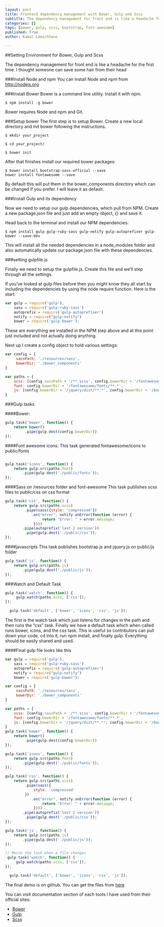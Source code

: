 ```yaml
---
layout: post
title: Frontend dependency management with Bower, Gulp and Scss
subtitle: The dependency management for front end is like a headache for the first time. I thought someone can save some hair from their head
categories: []
tags: [bower, gulp, scss, bootstrap, font-awesome]
published: True
author: Kamal Lamichhane

---
```


##Setting Environment for Bower, Gulp and Scss

The dependency management for front end is like a headache for the first time. I thought someone can save some hair from their head

###Install Node and npm
You can install Node and npm from http://nodejs.org

###Install Bower
Bower is a command line utility. Install it with npm.

```
$ npm install -g bower
```

Bower requires Node and npm and Git.

###Setup bower
The first step is to setup Bower. Create a new local directory and init bower following the instructions.

```
$ mkdir your_project

$ cd your_project/

$ bower init
```

After that finishes install our required bower packages:

```
$ bower install bootstrap-sass-official --save  
bower install fontawesome --save
```

By default this will put them in the bower_components directory which can be changed if you prefer. I will leave it as default.

###Install Gulp and its dependency

Now we need to setup our gulp dependencies, which pull from NPM. Create a new package.json file and just add an empty object, {} and save it.

Head back to the terminal and install our NPM dependencies:

```
$ npm install gulp gulp-ruby-sass gulp-notify gulp-autoprefixer gulp-bower --save-dev
```

This will install all the needed dependencies in a node_modules folder and also automatically update our package.json file with these dependencies.

###setting gulpfile.js

Finally we need to setup the gulpfile.js. Create this file and we’ll step through all the settings.

If you’ve looked at gulp files before then you might know they all start by including the dependencies by using the node require function. Here is the start:

```javascript
var gulp = require('gulp'),     
    sass = require('gulp-ruby-sass') 
    autoprefix = require('gulp-autoprefixer') 
    notify = require("gulp-notify") 
    bower = require('gulp-bower');
```

These are everything we installed in the NPM step above and at this point just included and not actually doing anything.

Next up I create a config object to hold various settings:

```javascript
var config = {
     sassPath: './resources/sass',
     bowerDir: './bower_components' 
}

var paths = {
    scss: [config.sassPath + '/**.scss', config.bowerDir + '/fontawesome/scss/font-awesome.scss'],
    font: config.bowerDir + '/fontawesome/fonts/**.*',
    js: [config.bowerDir + '/jquery/dist/**.*', config.bowerDir + '/bootstrap-sass-official/assets/javascripts/bootstrap.js']
}
```

###Gulp tasks

####Bower:
```javascript
gulp.task('bower', function() { 
    return bower()
         .pipe(gulp.dest(config.bowerDir)) 
});
```

####Font awesome icons:
This task generated fontawesome/icons to public/fonts
```javascript

gulp.task('icons', function() { 
    return gulp.src(paths.font) 
        .pipe(gulp.dest('./public/fonts')); 
});
```

####Sass on /resources folder and font-awesome
This task publishes scss files to public/css on css format 
```javascript
gulp.task('css', function() { 
    return gulp.src(paths.scss)
         .pipe(sass({style: 'compressed'}) 
            .on("error", notify.onError(function (error) {
                 return "Error: " + error.message;
             }))) 
        .pipe(autoprefix('last 2 version'))
         .pipe(gulp.dest('./public/css')); 
});
```

####javascripts
This task publishes bootstrap.js and jquery.js on public/js folder
```javascript
gulp.task('js', function() { 
    return gulp.src(paths.js)
        .pipe(gulp.dest('./public/js')); 
});
```

###Watch and Default Task

```javascript
gulp.task('watch', function() {
     gulp.watch(paths.scss, ['css']); 
});

  gulp.task('default', ['bower', 'icons', 'css', 'js']);
```

The first is the watch task which just listens for changes in the path and then runs the “css” task. Finally we have a default task which when called runs bower, icons, and the css task. This is useful so contributors can pull down your code, cd into it, run npm install, and finally gulp. Everything should be easily shared and used.

####Final gulp file looks like this

```javascript
var gulp = require('gulp'),     
    sass = require('gulp-ruby-sass') 
    autoprefix = require('gulp-autoprefixer') 
    notify = require("gulp-notify") 
    bower = require('gulp-bower');

var config = {
     sassPath: './resources/sass',
     bowerDir: './bower_components' 
}

var paths = {
    scss: [config.sassPath + '/**.scss', config.bowerDir + '/fontawesome/scss/font-awesome.scss'],
    font: config.bowerDir + '/fontawesome/fonts/**.*',
    js: [config.bowerDir + '/jquery/dist/**.*', config.bowerDir + '/bootstrap-sass-official/assets/javascripts/bootstrap.js']
}
gulp.task('bower', function() { 
    return bower()
         .pipe(gulp.dest(config.bowerDir)) 
});

gulp.task('icons', function() { 
    return gulp.src(paths.font) 
        .pipe(gulp.dest('./public/fonts')); 
});

gulp.task('css', function() { 
    return gulp.src(paths.scss)
         .pipe(sass({
             style: 'compressed'
         }) 
            .on("error", notify.onError(function (error) {
                 return "Error: " + error.message;
             }))) 
        .pipe(autoprefix('last 2 version'))
         .pipe(gulp.dest('./public/css')); 
});

gulp.task('js', function() { 
    return gulp.src(paths.js)
        .pipe(gulp.dest('./public/js')); 
});

// Rerun the task when a file changes
 gulp.task('watch', function() {
     gulp.watch(paths.scss, ['css']); 
});

  gulp.task('default', ['bower', 'icons', 'css', 'js']);
```

The final demo is on github. You can get the files from [here][github-demolink]

You can visit documentation section of each tools I have used from their official sites:
- [Bower][bowersite-link]
- [Gulp][gulpsite-link]
- [Scss][scsssite-link]

[bowersite-link]: http://bower.io/
[gulpsite-link]: http://www.gulpjs.com/
[scsssite-link]: http://sasscss.org/
[github-demolink]: https://github.com/lckamal/bower-gulp-scss 